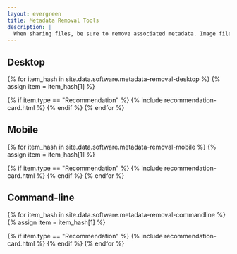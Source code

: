 ```yaml
---
layout: evergreen
title: Metadata Removal Tools
description: |
  When sharing files, be sure to remove associated metadata. Image files commonly include [EXIF](https://en.wikipedia.org/wiki/Exif) data. Photos sometimes even include [GPS](https://en.wikipedia.org/wiki/Global_Positioning_System) coordinates in the file metadata.
---
```


## Desktop
{% for item_hash in site.data.software.metadata-removal-desktop %}
{% assign item = item_hash[1] %}

{% if item.type == "Recommendation" %}
{% include recommendation-card.html %}
{% endif %}
{% endfor %}

## Mobile
{% for item_hash in site.data.software.metadata-removal-mobile %}
{% assign item = item_hash[1] %}

{% if item.type == "Recommendation" %}
{% include recommendation-card.html %}
{% endif %}
{% endfor %}

## Command-line
{% for item_hash in site.data.software.metadata-removal-commandline %}
{% assign item = item_hash[1] %}

{% if item.type == "Recommendation" %}
{% include recommendation-card.html %}
{% endif %}
{% endfor %}
